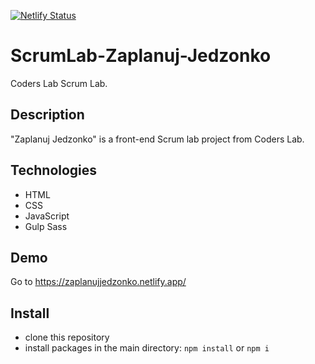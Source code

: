 [![Netlify Status](https://api.netlify.com/api/v1/badges/1b6435b8-73f7-4667-a897-8b526362efa5/deploy-status)](https://app.netlify.com/sites/zaplanujjedzonko/deploys)

# ScrumLab-Zaplanuj-Jedzonko
Coders Lab Scrum Lab.

## Description
"Zaplanuj Jedzonko" is a front-end Scrum lab project from Coders Lab.

## Technologies
* HTML
* CSS
* JavaScript
* Gulp Sass

## Demo
Go to https://zaplanujjedzonko.netlify.app/

## Install
* clone this repository
* install packages in the main directory: `npm install` or `npm i`
